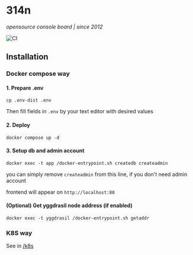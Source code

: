# 314n

_opensource console board | since 2012_

![CI](https://img.shields.io/github/actions/workflow/status/katzterd/314n/docker-build.yml?label=CI&logo=github&style=for-the-badge)

## Installation

### Docker compose way

#### 1. Prepare .env

```console
cp .env-dist .env
```

Then fill fields in `.env` by your text editor with desired values

#### 2. Deploy

```console
docker compose up -d
```

#### 3. Setup db and admin account

```console
docker exec -t app /docker-entrypoint.sh createdb createadmin
```

you can simply remove `createadmin` from this line, if you don't need admin account

frontend will appear on `http://localhost:80`

#### (Optional) Get yggdrasil node address (if enabled)

```console
docker exec -t yggdrasil /docker-entrypoint.sh getaddr
```

### K8S way

See in [/k8s](https://github.com/katzterd/314n/tree/main/k8s)
